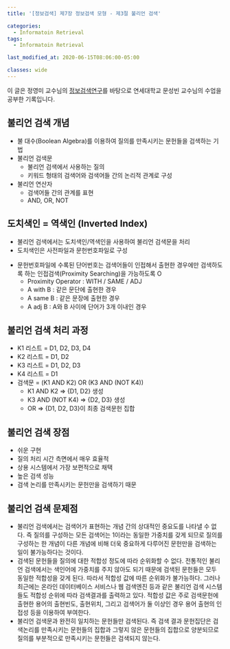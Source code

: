 ```yaml
---
title: '[정보검색] 제7장 정보검색 모형 - 제3절 불리언 검색'

categories:
  - Informatoin Retrieval
tags:
  - Informatoin Retrieval

last_modified_at: 2020-06-15T08:06:00-05:00

classes: wide
---
```


이 글은 정영미 교수님의 [정보검색연구](https://www.aladin.co.kr/shop/wproduct.aspx?ItemId=17330455)를 바탕으로 연세대학교 문성빈 교수님의 수업을 공부한 기록입니다.

## 불리언 검색 개념

- 불 대수(Boolean Algebra)를 이용하여 질의를 만족시키는 문헌들을 검색하는 기법
- 불리언 검색문
    - 불리언 검색에서 사용하는 질의
    - 키워드 형태의 검색어와 검색어들 간의 논리적 관계로 구성
- 불리언 연산자
    - 검색어들 간의 관계를 표현
    - AND, OR, NOT

## 도치색인 = 역색인 (Inverted Index)

- 불리언 검색에서는 도치색인/역색인을 사용하여 불리언 검색문을 처리
- 도치색인은 사전파일과 문헌번호파일로 구성
<!--
![]({{site.url}}/assets/images/IR-Ch5-1.PNG)
-->		
- 문헌번호파일에 수록된 단어번호는 검색어들이 인접해서 출현한 경우에만 검색하도록 하는 인접검색(Proximity Searching)을 가능하도록 O
    - Proximity Operator : WITH / SAME / ADJ
    - A with B : 같은 문단에 출현한 경우
    - A same B : 같은 문장에 출현한 경우
    - A adj B : A와 B 사이에 단어가 3개 이내인 경우

## 불리언 검색 처리 과정

- K1 리스트 = D1, D2, D3, D4
- K2 리스트 = D1, D2
- K3 리스트 = D1, D2, D3
- K4 리스트 = D1
- 검색문 = (K1 AND K2) OR (K3 AND (NOT K4))
    - K1 AND K2 => {D1, D2} 생성
    - K3 AND (NOT K4) => {D2, D3} 생성
    - OR => {D1, D2, D3}이 최종 검색문헌 집합

## 불리언 검색 장점

- 쉬운 구현
- 질의 처리 시간 측면에서 매우 효율적
- 상용 시스템에서 가장 보편적으로 채택
- 높은 검색 성능
- 검색 논리를 만족시키는 문헌만을 검색하기 때문

## 불리언 검색 문제점

- 불리언 검색에서는 검색어가 표현하는 개념 간의 상대적인 중요도를 나타낼 수 없다. 즉 질의를 구성하는 모든 검색어는 1이라는 동일한 가중치를 갖게 되므로 질의를 구성하는 한 개념이 다른 개념에 비해 더욱 중요하게 다루어진 문헌만을 검색하는 일이 불가능하다는 것이다.
- 검색된 문헌들을 질의에 대한 적합성 정도에 따라 순위화할 수 없다. 전통적인 불리언 검색에서는 색인어에 가중치를 주지 않아도 되기 때문에 검색된 문헌들은 모두 동일한 적합성을 갖게 된다. 따라서 적합성 값에 따른 순위화가 불가능하다. 그러나 최근에는 온라인 데이터베이스 서비스나 웹 검색엔진 등과 같은 불리언 검색 시스템들도 적합성 순위에 따라 검색결과를 출력하고 있다. 적합성 값은 주로 검색문헌에 출현한 용어의 출현빈도, 출현위치, 그리고 검색어가 둘 이상인 경우 용어 출현의 인접성 등을 이용하여 부여한다.
- 불리언 검색문과 완전히 일치하는 문헌들만 검색된다. 즉 검색 결과 문헌집단은 검색논리를 만족시키는 문헌들의 집합과 그렇지 않은 문헌들의 집합으로 양분되므로 질의를 부분적으로 만족시키는 문헌들은 검색되지 않는다.
